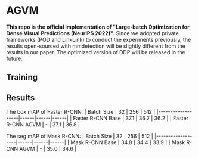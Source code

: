 # AGVM

**This repo is the official implementation of "Large-batch Optimization for Dense Visual Predictions (NeurIPS 2022)".** Since we adopted private frameworks (POD and LinkLink) to conduct the experiments previously, the results open-sourced with mmdetection will be slightly different from the results in our paper. The optimized version of DDP will be released in the future.


## Training





## Results
The box mAP of Faster R-CNN:
| Batch Size        | 32   | 256  | 512  |
|-------------------|------|------|------|
| Faster R-CNN Base | 37.1 | 36.7 | 36.2 |
| Faster R-CNN AGVM | -    | 37.1 | 36.8 |

The seg mAP of Mask R-CNN:
| Batch Size        | 32   | 256  | 512  |
|-------------------|------|------|------|
| Mask R-CNN Base   | 34.8 | 34.4 | 33.9 |
| Mask R-CNN AGVM   | -    | 35.0 | 34.6 |
